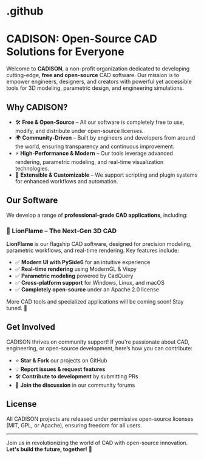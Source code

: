 # .github

# CADISON: Open-Source CAD Solutions for Everyone

Welcome to **CADISON**, a non-profit organization dedicated to developing cutting-edge, **free and open-source** CAD software. Our mission is to empower engineers, designers, and creators with powerful yet accessible tools for 3D modeling, parametric design, and engineering simulations.

## Why CADISON?
- 🛠 **Free & Open-Source** – All our software is completely free to use, modify, and distribute under open-source licenses.
- 🌍 **Community-Driven** – Built by engineers and developers from around the world, ensuring transparency and continuous improvement.
- ⚡ **High-Performance & Modern** – Our tools leverage advanced rendering, parametric modeling, and real-time visualization technologies.
- 🔧 **Extensible & Customizable** – We support scripting and plugin systems for enhanced workflows and automation.

## Our Software
We develop a range of **professional-grade CAD applications**, including:

### 🚀 LionFlame – The Next-Gen 3D CAD
**LionFlame** is our flagship CAD software, designed for precision modeling, parametric workflows, and real-time rendering. Key features include:
- ✅ **Modern UI with PySide6** for an intuitive experience
- ✅ **Real-time rendering** using ModernGL & Vispy
- ✅ **Parametric modeling** powered by CadQuery
- ✅ **Cross-platform support** for Windows, Linux, and macOS
- ✅ **Completely open-source** under an Apache 2.0 license

More CAD tools and specialized applications will be coming soon! Stay tuned. 🚀

## Get Involved
CADISON thrives on community support! If you're passionate about CAD, engineering, or open-source development, here’s how you can contribute:
- ⭐ **Star & Fork** our projects on GitHub
- 💡 **Report issues & request features**
- 🛠 **Contribute to development** by submitting PRs
- 💬 **Join the discussion** in our community forums

## License
All CADISON projects are released under permissive open-source licenses (MIT, GPL, or Apache), ensuring freedom for all users.

---

Join us in revolutionizing the world of CAD with open-source innovation. **Let's build the future, together!** 🚀
